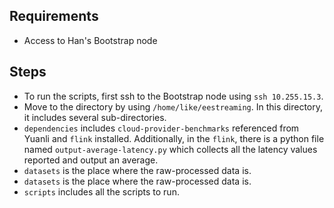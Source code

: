 ## Requirements
* Access to Han's Bootstrap node

## Steps
* To run the scripts, first ssh to the Bootstrap node using `ssh 10.255.15.3`. 
* Move to the directory by using `/home/like/eestreaming`. In this directory, it includes several sub-directories.
* `dependencies` includes `cloud-provider-benchmarks` referenced from Yuanli and `flink` installed. Additionally, in the `flink`, there is a python file named `output-average-latency.py` which collects all the latency values reported and output an average. 
* `datasets` is the place where the raw-processed data is. 
* `datasets` is the place where the raw-processed data is.
* `scripts` includes all the scripts to run.
